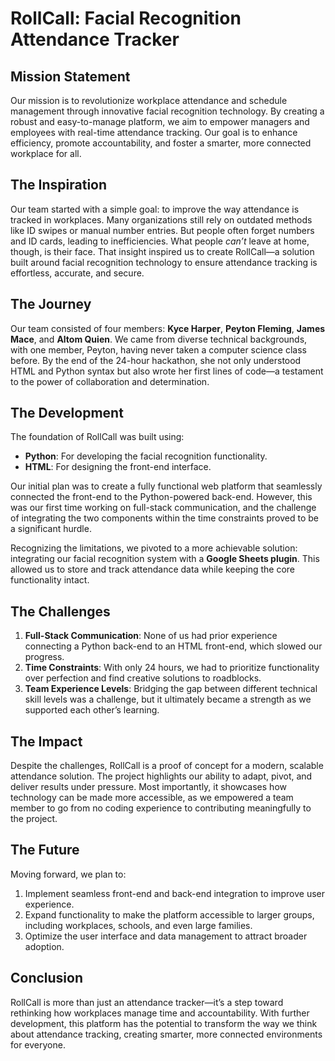 # RollCall: Facial Recognition Attendance Tracker  

## Mission Statement  
Our mission is to revolutionize workplace attendance and schedule management through innovative facial recognition technology. By creating a robust and easy-to-manage platform, we aim to empower managers and employees with real-time attendance tracking. Our goal is to enhance efficiency, promote accountability, and foster a smarter, more connected workplace for all.  

## The Inspiration  
Our team started with a simple goal: to improve the way attendance is tracked in workplaces. Many organizations still rely on outdated methods like ID swipes or manual number entries. But people often forget numbers and ID cards, leading to inefficiencies. What people *can’t* leave at home, though, is their face. That insight inspired us to create RollCall—a solution built around facial recognition technology to ensure attendance tracking is effortless, accurate, and secure.  

## The Journey  
Our team consisted of four members: **Kyce Harper**, **Peyton Fleming**, **James Mace**, and **Altom Quien**. We came from diverse technical backgrounds, with one member, Peyton, having never taken a computer science class before. By the end of the 24-hour hackathon, she not only understood HTML and Python syntax but also wrote her first lines of code—a testament to the power of collaboration and determination.  

## The Development  
The foundation of RollCall was built using:  
- **Python**: For developing the facial recognition functionality.  
- **HTML**: For designing the front-end interface.  

Our initial plan was to create a fully functional web platform that seamlessly connected the front-end to the Python-powered back-end. However, this was our first time working on full-stack communication, and the challenge of integrating the two components within the time constraints proved to be a significant hurdle.  

Recognizing the limitations, we pivoted to a more achievable solution: integrating our facial recognition system with a **Google Sheets plugin**. This allowed us to store and track attendance data while keeping the core functionality intact.  

## The Challenges  
1. **Full-Stack Communication**: None of us had prior experience connecting a Python back-end to an HTML front-end, which slowed our progress.  
2. **Time Constraints**: With only 24 hours, we had to prioritize functionality over perfection and find creative solutions to roadblocks.  
3. **Team Experience Levels**: Bridging the gap between different technical skill levels was a challenge, but it ultimately became a strength as we supported each other’s learning.  

## The Impact  
Despite the challenges, RollCall is a proof of concept for a modern, scalable attendance solution. The project highlights our ability to adapt, pivot, and deliver results under pressure. Most importantly, it showcases how technology can be made more accessible, as we empowered a team member to go from no coding experience to contributing meaningfully to the project.  

## The Future  
Moving forward, we plan to:  
1. Implement seamless front-end and back-end integration to improve user experience.  
2. Expand functionality to make the platform accessible to larger groups, including workplaces, schools, and even large families.  
3. Optimize the user interface and data management to attract broader adoption.  

## Conclusion  
RollCall is more than just an attendance tracker—it’s a step toward rethinking how workplaces manage time and accountability. With further development, this platform has the potential to transform the way we think about attendance tracking, creating smarter, more connected environments for everyone.  
